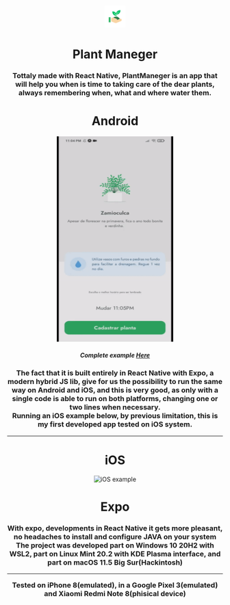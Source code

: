 <h1 align="center" >
  <img src="./assets/favicon.png" alt="PlantManeger" width="50" height="50" />  
</h1>
<h1 align="center"> 
  Plant Maneger
</h1>
    <h3 align="center"> 
      Tottaly made with React Native, PlantManeger is an app that will help you when is time to taking care of the dear plants, always remembering when, what and where water them.
    </h3>
<div >
  <div align="center";>
    <h1>Android</h1>
    <div width="360" height="720">
      <img src="./.asset/plantmanegerAndroid.gif" alt="plantmanegerAndroid" width="272" height="480">
      <h5 margin-top=10>Complete example <a href="https://youtu.be/_imVUESakEs">Here</a></h5>
    </div>
    <h3 align="center">
      The fact that it is built entirely in React Native with Expo, a modern hybrid JS lib, give for us the possibility to run the same way on Android and iOS, and this is very good, as only with a single code is able to run on both platforms, changing one or two lines when necessary. <br> Running an iOS example below, by previous limitation, this is my first developed app tested on iOS system.
    </h3>
  </div>
  <hr>
  <div align="center">
    <h1> iOS </h1> 
    <img src="./.asset/plantmanegerios.gif" alt="iOS example" width="272" height="480">
  </div>
    
  <h1 align="center" > Expo </h1>
  
  <h3 align="center" >With expo, developments in React Native it gets more pleasant, no headaches to install and configure JAVA on your system <br> The project was developed part on Windows 10 20H2 with WSL2, part on Linux Mint 20.2 with KDE Plasma interface, and part on macOS 11.5 Big Sur(Hackintosh) <hr> Tested on iPhone 8(emulated), in a Google Pixel 3(emulated) and Xiaomi Redmi Note 8(phisical device)</h3>
</div>

